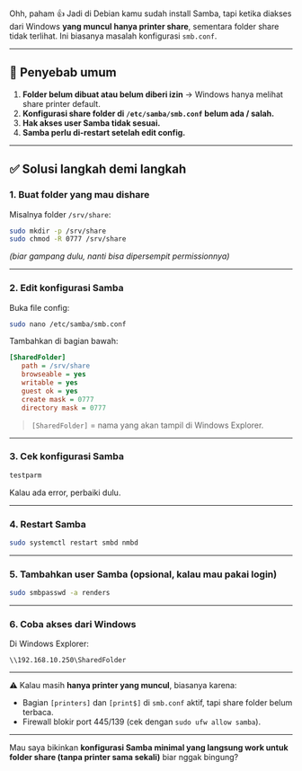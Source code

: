 Ohh, paham 👍 Jadi di Debian kamu sudah install Samba, tapi ketika diakses dari Windows **yang muncul hanya printer share**, sementara folder share tidak terlihat. Ini biasanya masalah konfigurasi `smb.conf`.

---

## 🔎 Penyebab umum

1. **Folder belum dibuat atau belum diberi izin** → Windows hanya melihat share printer default.
2. **Konfigurasi share folder di `/etc/samba/smb.conf` belum ada / salah.**
3. **Hak akses user Samba tidak sesuai.**
4. **Samba perlu di-restart setelah edit config.**

---

## ✅ Solusi langkah demi langkah

### 1. Buat folder yang mau dishare

Misalnya folder `/srv/share`:

```bash
sudo mkdir -p /srv/share
sudo chmod -R 0777 /srv/share
```

*(biar gampang dulu, nanti bisa dipersempit permissionnya)*

---

### 2. Edit konfigurasi Samba

Buka file config:

```bash
sudo nano /etc/samba/smb.conf
```

Tambahkan di bagian bawah:

```ini
[SharedFolder]
   path = /srv/share
   browseable = yes
   writable = yes
   guest ok = yes
   create mask = 0777
   directory mask = 0777
```

> `[SharedFolder]` = nama yang akan tampil di Windows Explorer.

---

### 3. Cek konfigurasi Samba

```bash
testparm
```

Kalau ada error, perbaiki dulu.

---

### 4. Restart Samba

```bash
sudo systemctl restart smbd nmbd
```

---

### 5. Tambahkan user Samba (opsional, kalau mau pakai login)

```bash
sudo smbpasswd -a renders
```

---

### 6. Coba akses dari Windows

Di Windows Explorer:

```
\\192.168.10.250\SharedFolder
```

---

⚠️ Kalau masih **hanya printer yang muncul**, biasanya karena:

* Bagian `[printers]` dan `[print$]` di `smb.conf` aktif, tapi share folder belum terbaca.
* Firewall blokir port 445/139 (cek dengan `sudo ufw allow samba`).

---

Mau saya bikinkan **konfigurasi Samba minimal yang langsung work untuk folder share (tanpa printer sama sekali)** biar nggak bingung?
